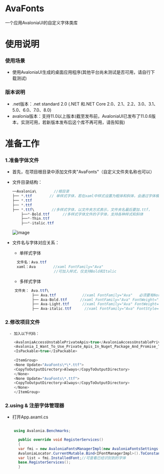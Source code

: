 # AvaFonts
一个应用AvaloniaUI的自定义字体类库

# 使用说明
### 使用场景
  - 使用AvaloniaUI生成的桌面应用程序(其他平台尚未测试是否可用，请自行下载测试)
### 版本说明
  - .net版本：.net standard 2.0 (.NET 和.NET Core	2.0、2.1、2.2、3.0、3.1、5.0、6.0、7.0、8.0)
  - avalonia版本：支持11.0以上版本(截至发布前，AvaloniaUI已发布了11.0.6版本，实测可用，若新版本发布后这个库不再可用，请告知我)

# 准备工作
### 1.准备字体文件
  - 首先，在项目根目录中添加文件夹"AvaFonts"（自定义文件夹名称也可以）
  - 文件目录结构：
    ```csharp
    ──Avalonia\        //根目录
    ├── *.ttf        // 单样式字体，若在xaml中样式设置为粗体和斜体，会通过字体模拟器渲染
    ├── *.ttf
    ├── *.ttf
    ├── *.ttf\        //多样式字体，以文件夹方式表示，文件夹名最后要加.ttf，
        ├──*-Bold.ttf      //多样式字体文件的子字体，支持各种样式和斜体
        ├──*-Thin.ttf
        ├──*-italic.ttf
    ```
    ![image](https://github.com/KeyonChing/AvaFonts/assets/139779749/9eea1c82-dc12-43e1-a716-542fab2f564f)

  - 文件名与字体对应关系：
      - 单样式字体
    ```csharp
      文件名：Ava.ttf
      xaml：Ava        //xaml FontFamily="Ava"
                       //可加入样式，仅支持Bold和Italic
     ```
    
      - 多样式字体
    ```C#
     文件夹： Ava.ttf\
             ├── Ava.ttf            //xaml FontFamily="Ava"   必须要有Normal字体
             ├── Ava-Bold.ttf      //xaml FontFamily="Ava" FontWeight="Bold"
             ├── Ava-Light.ttf      //xaml FontFamily="Ava" FontWeight="Light"
             ├── Ava-italic.ttf      //xaml FontFamily="Ava" FontStyle="Italic"
     ```
### 2.修改项目文件
      - 加入以下代码：
      
```csharp
    <AvaloniaAccessUnstablePrivateApis>true</AvaloniaAccessUnstablePrivateApis
    <Avalonia_I_Want_To_Use_Private_Apis_In_Nuget_Package_And_Promise_To_Pin_The_Exact_Avalonia_Version_In_Package_Dependency>true</Avalonia_I_Want_To_Use_Private_Apis_In_Nuget_Package_And_Promise_To_Pin_The_Exact_Avalonia_Version_In_Package_Dependency>
    <IsPackable>true</IsPackable>
    
    <ItemGroup>
    <None Update="AvaFonts\*\*.ttf">
    <CopyToOutputDirectory>Always</CopyToOutputDirectory>
    </None>
    <None Update="AvaFonts\*.ttf">
    <CopyToOutputDirectory>Always</CopyToOutputDirectory>
    </None>
    </ItemGroup>
```
    
### 2.using & 注册字体管理器
  - 打开App.axaml.cs
```csharp
    
    using Avalonia.Benchmarks;

      public override void RegisterServices()
      {
      var fmi = new AvaloniaFontsManagerImpl(new AvaloniaFontsSettings() { DefaultFontName = "Harmony" });//若字体文件夹为自定义名称，请赋值给 DefaultFontDirectory，值为绝对路径
      AvaloniaLocator.CurrentMutable.Bind<IFontManagerImpl>().ToConstant(fmi);
      var list = fmi.InstalledFont;//可查看已经识别到的字体
      base.RegisterServices();
      }
```


    
